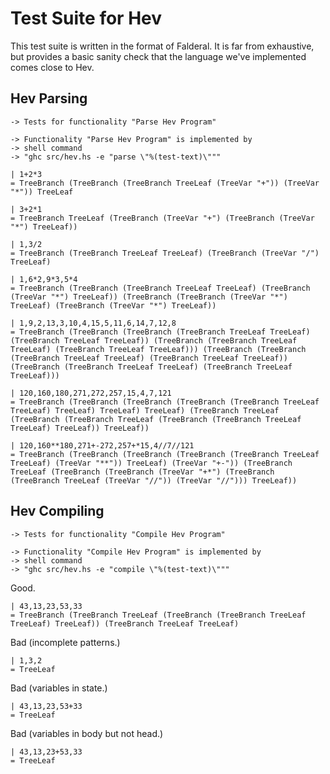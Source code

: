 Test Suite for Hev
============================

This test suite is written in the format of Falderal.  It is far from
exhaustive, but provides a basic sanity check that the language we've
implemented comes close to Hev.

Hev Parsing
-----------------

    -> Tests for functionality "Parse Hev Program"

    -> Functionality "Parse Hev Program" is implemented by
    -> shell command
    -> "ghc src/hev.hs -e "parse \"%(test-text)\"""

    | 1+2*3
    = TreeBranch (TreeBranch (TreeBranch TreeLeaf (TreeVar "+")) (TreeVar "*")) TreeLeaf

    | 3+2*1
    = TreeBranch TreeLeaf (TreeBranch (TreeVar "+") (TreeBranch (TreeVar "*") TreeLeaf))

    | 1,3/2
    = TreeBranch (TreeBranch TreeLeaf TreeLeaf) (TreeBranch (TreeVar "/") TreeLeaf)

    | 1,6*2,9*3,5*4
    = TreeBranch (TreeBranch (TreeBranch TreeLeaf TreeLeaf) (TreeBranch (TreeVar "*") TreeLeaf)) (TreeBranch (TreeBranch (TreeVar "*") TreeLeaf) (TreeBranch (TreeVar "*") TreeLeaf))

    | 1,9,2,13,3,10,4,15,5,11,6,14,7,12,8
    = TreeBranch (TreeBranch (TreeBranch (TreeBranch TreeLeaf TreeLeaf) (TreeBranch TreeLeaf TreeLeaf)) (TreeBranch (TreeBranch TreeLeaf TreeLeaf) (TreeBranch TreeLeaf TreeLeaf))) (TreeBranch (TreeBranch (TreeBranch TreeLeaf TreeLeaf) (TreeBranch TreeLeaf TreeLeaf)) (TreeBranch (TreeBranch TreeLeaf TreeLeaf) (TreeBranch TreeLeaf TreeLeaf)))

    | 120,160,180,271,272,257,15,4,7,121
    = TreeBranch (TreeBranch (TreeBranch (TreeBranch (TreeBranch TreeLeaf TreeLeaf) TreeLeaf) TreeLeaf) TreeLeaf) (TreeBranch TreeLeaf (TreeBranch (TreeBranch TreeLeaf (TreeBranch (TreeBranch TreeLeaf TreeLeaf) TreeLeaf)) TreeLeaf))

    | 120,160**180,271+-272,257+*15,4//7//121
    = TreeBranch (TreeBranch (TreeBranch (TreeBranch (TreeBranch TreeLeaf TreeLeaf) (TreeVar "**")) TreeLeaf) (TreeVar "+-")) (TreeBranch TreeLeaf (TreeBranch (TreeBranch (TreeVar "+*") (TreeBranch (TreeBranch TreeLeaf (TreeVar "//")) (TreeVar "//"))) TreeLeaf))

Hev Compiling
-----------------

    -> Tests for functionality "Compile Hev Program"

    -> Functionality "Compile Hev Program" is implemented by
    -> shell command
    -> "ghc src/hev.hs -e "compile \"%(test-text)\"""

Good.

    | 43,13,23,53,33
    = TreeBranch (TreeBranch TreeLeaf (TreeBranch (TreeBranch TreeLeaf TreeLeaf) TreeLeaf)) (TreeBranch TreeLeaf TreeLeaf)

Bad (incomplete patterns.)

    | 1,3,2
    = TreeLeaf

Bad (variables in state.)

    | 43,13,23,53+33
    = TreeLeaf

Bad (variables in body but not head.)

    | 43,13,23+53,33
    = TreeLeaf

